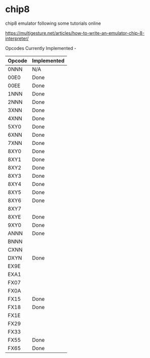 # chip8
chip8 emulator following some tutorials online

https://multigesture.net/articles/how-to-write-an-emulator-chip-8-interpreter/

Opcodes Currently Implemented - 

| Opcode | Implemented |
| --- | --- |
| 0NNN | N/A  |
| 00E0 | Done |
| 00EE | Done |
| 1NNN | Done |
| 2NNN | Done |
| 3XNN | Done |
| 4XNN | Done |
| 5XY0 | Done |
| 6XNN | Done |
| 7XNN | Done |
| 8XY0 | Done |
| 8XY1 | Done |
| 8XY2 | Done |
| 8XY3 | Done |
| 8XY4 | Done |
| 8XY5 | Done |
| 8XY6 | Done |
| 8XY7 |      |
| 8XYE | Done |
| 9XY0 | Done |
| ANNN | Done |
| BNNN |      |
| CXNN |      |
| DXYN | Done |
| EX9E |      |
| EXA1 |      |
| FX07 |      |
| FX0A |      |
| FX15 | Done |
| FX18 | Done |
| FX1E |      |
| FX29 |      |
| FX33 |      |
| FX55 | Done |
| FX65 | Done |